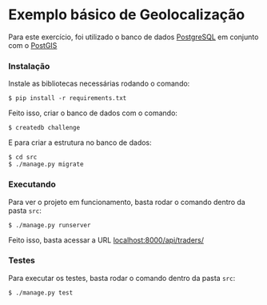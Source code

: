 # Exemplo básico de Geolocalização

Para este exercício, foi utilizado o banco de dados [PostgreSQL](https://www.postgresql.org) em conjunto com o [PostGIS](https://postgis.net)

### Instalação
Instale as bibliotecas necessárias rodando o comando:
```
$ pip install -r requirements.txt
```

Feito isso, criar o banco de dados com o comando:
```
$ createdb challenge
```

E para criar a estrutura no banco de dados:
```
$ cd src
$ ./manage.py migrate
```

### Executando
Para ver o projeto em funcionamento, basta rodar o comando dentro da pasta `src`:
```
$ ./manage.py runserver
```

Feito isso, basta acessar a URL [localhost:8000/api/traders/](http://localhost:8000/api/traders/)

### Testes
Para executar os testes, basta rodar o comando dentro da pasta `src`:
```
$ ./manage.py test
```
